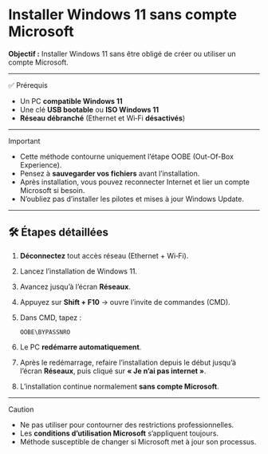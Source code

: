 # Installer Windows 11 sans compte Microsoft

**Objectif :** Installer Windows 11 sans être obligé de créer ou utiliser un compte Microsoft.

---

✅ Prérequis

* Un PC **compatible Windows 11**
* Une clé **USB bootable** ou **ISO Windows 11**
* **Réseau débranché** (Ethernet et Wi‑Fi **désactivés**)

---

> [!important]
> * Cette méthode contourne uniquement l’étape OOBE (Out-Of-Box Experience).
> * Pensez à **sauvegarder vos fichiers** avant l’installation.
> * Après installation, vous pouvez reconnecter Internet et lier un compte Microsoft si besoin.
> * N’oubliez pas d’installer les pilotes et mises à jour Windows Update.

---

## 🛠️ Étapes détaillées

1. **Déconnectez** tout accès réseau (Ethernet + Wi‑Fi).
2. Lancez l’installation de Windows 11.
3. Avancez jusqu’à l’écran **Réseaux**.
4. Appuyez sur **Shift + F10** → ouvre l’invite de commandes (CMD).
5. Dans CMD, tapez :

   ```
   OOBE\BYPASSNRO
   ```
6. Le PC **redémarre automatiquement**.
7. Après le redémarrage, refaire l’installation depuis le début jusqu’à l’écran **Réseaux**, puis cliqué sur **« Je n’ai pas internet »**.
8. L’installation continue normalement **sans compte Microsoft**.

---

> [!caution]
> * Ne pas utiliser pour contourner des restrictions professionnelles.  
> * Les **conditions d’utilisation Microsoft** s’appliquent toujours.  
> * Méthode susceptible de changer si Microsoft met à jour son processus.
